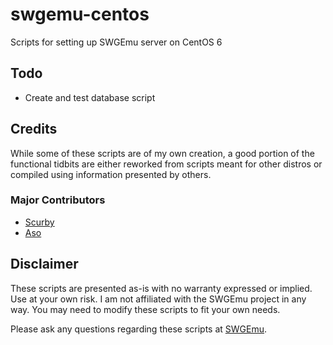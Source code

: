 # swgemu-centos
Scripts for setting up SWGEmu server on CentOS 6

## Todo
* Create and test database script

## Credits
While some of these scripts are of my own creation, a good portion of the functional tidbits are either reworked from scripts meant for other distros or compiled using information presented by others.

### Major Contributors
* [Scurby](http://www.github.com/scurby/)
* [Aso](http://www.swgemu.com/forums/member.php?u=216855)

## Disclaimer
These scripts are presented as-is with no warranty expressed or implied. Use at your own risk. I am not affiliated with the SWGEmu project in any way. You may need to modify these scripts to fit your own needs. 

Please ask any questions regarding these scripts at [SWGEmu](http://www.swgemu.com).
